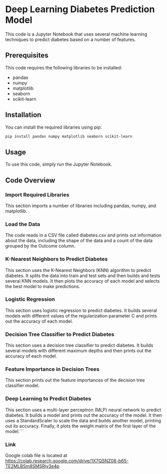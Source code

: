 # Deep Learning Diabetes Prediction Model

This code is a Jupyter Notebook that uses several machine learning techniques to predict diabetes based on a number of features.

## Prerequisites

This code requires the following libraries to be installed:

- pandas
- numpy
- matplotlib
- seaborn
- scikit-learn

## Installation

You can install the required libraries using pip:

```zsh
pip install pandas numpy matplotlib seaborn scikit-learn
```

## Usage

To use this code, simply run the Jupyter Notebook.

## Code Overview

### Import Required Libraries

This section imports a number of libraries including pandas, numpy, and matplotlib.

### Load the Data

The code reads in a CSV file called diabetes.csv and prints out information about the data, including the shape of the data and a count of the data grouped by the Outcome column.

### K-Nearest Neighbors to Predict Diabetes

This section uses the K-Nearest Neighbors (KNN) algorithm to predict diabetes. It splits the data into train and test sets and then builds and tests several KNN models. It then plots the accuracy of each model and selects the best model to make predictions.

### Logistic Regression

This section uses logistic regression to predict diabetes. It builds several models with different values of the regularization parameter C and prints out the accuracy of each model.

### Decision Tree Classifier to Predict Diabetes

This section uses a decision tree classifier to predict diabetes. It builds several models with different maximum depths and then prints out the accuracy of each model.

### Feature Importance in Decision Trees

This section prints out the feature importances of the decision tree classifier model.

### Deep Learning to Predict Diabetes

This section uses a multi-layer perceptron (MLP) neural network to predict diabetes. It builds a model and prints out the accuracy of the model. It then uses a StandardScaler to scale the data and builds another model, printing out its accuracy. Finally, it plots the weight matrix of the first layer of the model.```

### Link

Google colab file is located at https://colab.research.google.com/drive/1X7QSNZ08-b65-TE2MLBSm8SMSRiy3e4p
